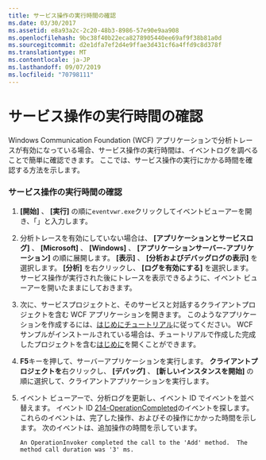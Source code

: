 ```yaml
---
title: サービス操作の実行時間の確認
ms.date: 03/30/2017
ms.assetid: e8a93a2c-2c20-48b3-8986-57e90e9aa908
ms.openlocfilehash: 9bc38f40b22eca8278905440ee69af9f38b81a0d
ms.sourcegitcommit: d2e1dfa7ef2d4e9ffae3d431cf6a4ffd9c8d378f
ms.translationtype: MT
ms.contentlocale: ja-JP
ms.lasthandoff: 09/07/2019
ms.locfileid: "70798111"
---
```

# <a name="determining-service-operation-duration"></a>サービス操作の実行時間の確認
Windows Communication Foundation (WCF) アプリケーションで分析トレースが有効になっている場合、サービス操作の実行時間は、イベントログを調べることで簡単に確認できます。  ここでは、サービス操作の実行にかかる時間を確認する方法を示します。  
  
### <a name="determining-service-operation-execution-duration"></a>サービス操作の実行時間の確認  
  
1. **[開始]** 、 **[実行]** の順に`eventvwr.exe`クリックしてイベントビューアーを開き、「」と入力します。  
  
2. 分析トレースを有効にしていない場合は、 **[アプリケーションとサービスログ]** 、 **[Microsoft]** 、 **[Windows]** 、 **[アプリケーションサーバー-アプリケーション]** の順に展開します。 **[表示]** 、 **[分析およびデバッグログの表示]** を選択します。 **[分析]** を右クリックし、 **[ログを有効にする]** を選択します。 サービス操作が実行された後にトレースを表示できるように、イベント ビューアーを開いたままにしておきます。  
  
3. 次に、サービスプロジェクトと、そのサービスと対話するクライアントプロジェクトを含む WCF アプリケーションを開きます。  このようなアプリケーションを作成するには、[はじめにチュートリアル](../../getting-started-tutorial.md)に従ってください。  WCF サンプルがインストールされている場合は、チュートリアルで作成した完成したプロジェクトを含む[はじめに](../../samples/getting-started-sample.md)を開くことができます。  
  
4. **F5**キーを押して、サーバーアプリケーションを実行します。 **クライアントプロジェクトを**右クリックし、 **[デバッグ]** 、 **[新しいインスタンスを開始]** の順に選択して、クライアントアプリケーションを実行します。  
  
5. イベント ビューアーで、分析ログを更新し、イベント ID でイベントを並べ替えます。  イベント ID [214-OperationCompleted](214-operationcompleted.md)のイベントを探します。  これらのイベントは、完了した操作、およびその操作にかかった時間を示します。  次のイベントは、追加操作の時間を示しています。  
  
    ```Output  
    An OperationInvoker completed the call to the 'Add' method.  The method call duration was '3' ms.  
    ```
